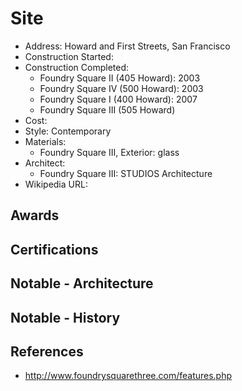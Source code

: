 # Site
- Address: Howard and First Streets, San Francisco
- Construction Started:
- Construction Completed:
  - Foundry Square II (405 Howard): 2003
  - Foundry Square IV (500 Howard): 2003
  - Foundry Square I (400 Howard): 2007
  - Foundry Square III (505 Howard)
- Cost:
- Style: Contemporary
- Materials:
  - Foundry Square III, Exterior: glass
- Architect:
  - Foundry Square III: STUDIOS Architecture
- Wikipedia URL:

## Awards

## Certifications

## Notable - Architecture

## Notable - History

## References
- http://www.foundrysquarethree.com/features.php